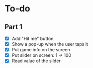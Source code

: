 # To-do

## Part 1

- [x] Add "Hit me" button
- [x] Show a pop-up when the user taps it
- [x] Put game info on the screen
- [x] Put slider on screen: 1 -> 100
- [x] Read value of the slider